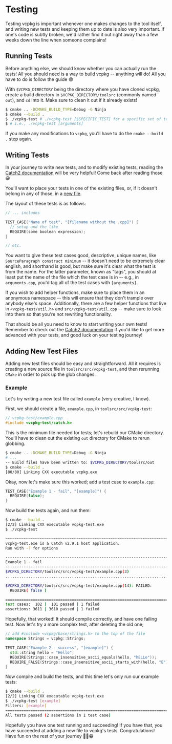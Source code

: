 Testing
=======

Testing vcpkg is important whenever one makes changes to the tool itself, and
writing new tests and keeping them up to date is also very important. If one's
code is subtly broken, we'd rather find it out right away than a few weeks down
the line when someone complains!

Running Tests
-------------

Before anything else, we should know whether you can actually run the tests!
All you should need is a way to build vcpkg -- anything will do! All you have to
do is follow the guide 😄

With `$VCPKG_DIRECTORY` being the directory where you have cloned vcpkg, create
a build directory in `$VCPKG_DIRECTORY/toolsrc` (commonly named `out`), and
`cd` into it. Make sure to clean it out if it already exists!

```sh
$ cmake .. -DCMAKE_BUILD_TYPE=Debug -G Ninja
$ cmake --build .
$ ./vcpkg-test # ./vcpkg-test [$SPECIFIC_TEST] for a specific set of tests
$ # i.e., ./vcpkg-test [arguments]
```

If you make any modifications to `vcpkg`, you'll have to do the
`cmake --build .` step again.

Writing Tests
-------------

In your journey to write new tests, and to modify existing tests, reading the
[Catch2 documentation] will be very helpful! Come back after reading those 😀

You'll want to place your tests in one of the existing files, or, if it doesn't
belong in any of those, in a [new file](#adding-new-test-files).

The layout of these tests is as follows:

```cpp
// ... includes

TEST_CASE("Name of test", "[filename without the .cpp]") {
  // setup and the like
  REQUIRE(some boolean expression);
}

// etc.
```

You want to give these test cases good, descriptive, unique names, like
`SourceParagraph construct minimum` -- it doesn't need to be extremely clear
english, and shorthand is good, but make sure it's clear what the test is from
the name. For the latter parameter, known as "tags", you should at least put the
name of the file which the test case is in -- e.g., in `arguments.cpp`, you'd
tag all of the test cases with `[arguments]`.

If you wish to add helper functions, make sure to place them in an anonymous
namespace -- this will ensure that they don't trample over anybody else's
space. Additionally, there are a few helper functions that live in
`<vcpkg-test/util.h>` and `src/vcpkg-test/util.cpp` -- make sure to look into
them so that you're not rewriting functionality.

That should be all you need to know to start writing your own tests!
Remember to check out the [Catch2 documentation]
if you'd like to get more advanced with your tests,
and good luck on your testing journey!

Adding New Test Files
---------------------

Adding new test files should be easy and straightforward. All it requires is
creating a new source file in `toolsrc/src/vcpkg-test`, and then rerunning
`CMake` in order to pick up the glob changes.

### Example

Let's try writing a new test file called `example` (very creative, I know).

First, we should create a file, `example.cpp`, in `toolsrc/src/vcpkg-test`:

```cpp
// vcpkg-test/example.cpp
#include <vcpkg-test/catch.h>
```

This is the minimum file needed for tests; let's rebuild our CMake directory.
You'll have to clean out the existing `out` directory for CMake to rerun
globbing.

```sh
$ cmake .. -DCMAKE_BUILD_TYPE=Debug -G Ninja
# ...
-- Build files have been written to: $VCPKG_DIRECTORY/toolsrc/out
$ cmake --build .
[80/80] Linking CXX executable vcpkg.exe
```

Okay, now let's make sure this worked; add a test case to `example.cpp`:

```cpp
TEST_CASE("Example 1 - fail", "[example]") {
  REQUIRE(false);
}
```

Now build the tests again, and run them:

```sh
$ cmake --build .
[2/2] Linking CXX executable vcpkg-test.exe
$ ./vcpkg-test

~~~~~~~~~~~~~~~~~~~~~~~~~~~~~~~~~~~~~~~~~~~~~~~~~~~~~~~~~~~~~~~~~~~~~~~~~~~~~~~
vcpkg-test.exe is a Catch v2.9.1 host application.
Run with -? for options

-------------------------------------------------------------------------------
Example 1 - fail
-------------------------------------------------------------------------------
$VCPKG_DIRECTORY/toolsrc/src/vcpkg-test/example.cpp(3)
...............................................................................

$VCPKG_DIRECTORY/toolsrc/src/vcpkg-test/example.cpp(14): FAILED:
  REQUIRE( false )

===============================================================================
test cases:  102 |  101 passed | 1 failed
assertions: 3611 | 3610 passed | 1 failed
```

Hopefully, that worked! It should compile correctly, and have one failing test.
Now let's try a more complex test, after deleting the old one;

```cpp
// add #include <vcpkg/base/strings.h> to the top of the file
namespace Strings = vcpkg::Strings;

TEST_CASE("Example 2 - success", "[example]") {
  std::string hello = "Hello";
  REQUIRE(Strings::case_insensitive_ascii_equals(hello, "hELLo"));
  REQUIRE_FALSE(Strings::case_insensitive_ascii_starts_with(hello, "E"));
}
```

Now compile and build the tests, and this time let's only run our example tests:

```sh
$ cmake --build .
[2/2] Linking CXX executable vcpkg-test.exe
$ ./vcpkg-test [example]
Filters: [example]
===============================================================================
All tests passed (2 assertions in 1 test case)
```

Hopefully you have one test running and succeeding! If you have that, you have
succeeded at adding a new file to vcpkg's tests. Congratulations! Have fun on
the rest of your journey 🐱‍👤😁

[Catch2 documentation]: https://github.com/catchorg/Catch2/blob/master/docs/tutorial.md#top
